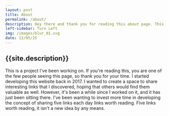 ```yaml
---
layout: post
title: About
permalink: /about/
description: Hey there and thank you for reading this about page. This is gonna be brief.
left-sidebar: Turn Left
img: /images/blur_01.svg
date: 12/05/25
---
```


<h2>{{site.description}}</h2>

This is a project I've been working on. If you're reading this, you are one of the few people seeing this page, so thank you for your time. I started developing this website back in 2017. I wanted to create a space to share interesting links that I discovered, hoping that others would find them valuable as well. However, it's been a while since I worked on it, and it has just been sitting there. I've been wanting to invest more time in developing the concept of sharing five links each day links worth reading. Five links worth reading, it isn't a new idea by any means.  




